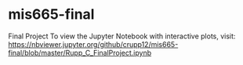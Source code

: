 # mis665-final
Final Project
To view the Jupyter Notebook with interactive plots, visit:
https://nbviewer.jupyter.org/github/crupp12/mis665-final/blob/master/Rupp_C_FinalProject.ipynb
